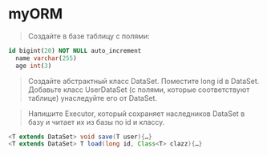 # myORM

> Создайте в базе таблицу с полями:
  
```sql
id bigint(20) NOT NULL auto_increment
  name varchar(255)
  age int(3)
```
  
> Создайте абстрактный класс DataSet. Поместите long id в DataSet.
Добавьте класс UserDataSet (с полями, которые соответствуют таблице) унаследуйте его от DataSet.
  
> Напишите Executor, который сохраняет наследников DataSet в базу и читает их из базы по id и классу.

```java 
<T extends DataSet> void save(T user){…}
<T extends DataSet> T load(long id, Class<T> clazz){…} 
```